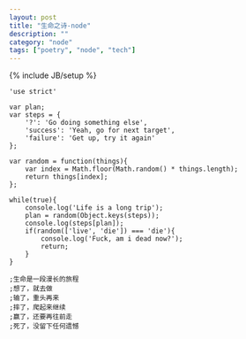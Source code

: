```yaml
---
layout: post
title: "生命之诗-node"
description: ""
category: "node"
tags: ["poetry", "node", "tech"]
---
```

{% include JB/setup %}

    'use strict'

    var plan;
    var steps = {
        '?': 'Go doing something else',
        'success': 'Yeah, go for next target',
        'failure': 'Get up, try it again'
    };

    var random = function(things){
        var index = Math.floor(Math.random() * things.length);
        return things[index];
    };

    while(true){
        console.log('Life is a long trip');
        plan = random(Object.keys(steps));
        console.log(steps[plan]);
        if(random(['live', 'die']) === 'die'){
            console.log('Fuck, am i dead now?');
            return;
        }
    }

    ;生命是一段漫长的旅程
    ;想了，就去做
    ;输了，重头再来
    ;摔了，爬起来继续
    ;赢了，还要再往前走
    ;死了，没留下任何遗憾
